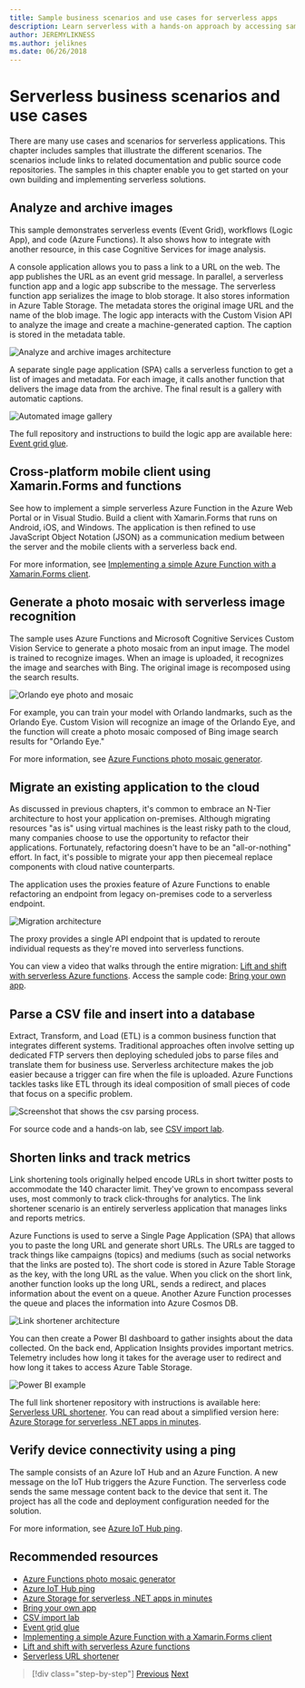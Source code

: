 ```yaml
---
title: Sample business scenarios and use cases for serverless apps
description: Learn serverless with a hands-on approach by accessing samples that range from image processing to mobile back ends and ETL pipelines.
author: JEREMYLIKNESS
ms.author: jeliknes
ms.date: 06/26/2018
---
```

# Serverless business scenarios and use cases

There are many use cases and scenarios for serverless applications. This chapter includes samples that illustrate the different scenarios. The scenarios include links to related documentation and public source code repositories. The samples in this chapter enable you to get started on your own building and implementing serverless solutions.

## Analyze and archive images

This sample demonstrates serverless events (Event Grid), workflows (Logic App), and code (Azure Functions). It also shows how to integrate with another resource, in this case Cognitive Services for image analysis.

A console application allows you to pass a link to a URL on the web. The app publishes the URL as an event grid message. In parallel, a serverless function app and a logic app subscribe to the message. The serverless function app serializes the image to blob storage. It also stores information in Azure Table Storage. The metadata stores the original image URL and the name of the blob image. The logic app interacts with the Custom Vision API to analyze the image and create a machine-generated caption. The caption is stored in the metadata table.

![Analyze and archive images architecture](./media/image-processing-example.png)

A separate single page application (SPA) calls a serverless function to get a list of images and metadata. For each image, it calls another function that delivers the image data from the archive. The final result is a gallery with automatic captions.

![Automated image gallery](./media/automated-image-gallery.png)

The full repository and instructions to build the logic app are available here: [Event grid glue](https://github.com/JeremyLikness/Event-Grid-Glue).

## Cross-platform mobile client using Xamarin.Forms and functions

See how to implement a simple serverless Azure Function in the Azure Web Portal or in Visual Studio. Build a client with Xamarin.Forms that runs on Android, iOS, and Windows. The application is then refined to use JavaScript Object Notation (JSON) as a communication medium between the server and the mobile clients with a serverless back end.

For more information, see [Implementing a simple Azure Function with a Xamarin.Forms client](https://azure.microsoft.com/resources/samples/functions-xamarin-getting-started/).

## Generate a photo mosaic with serverless image recognition

The sample uses Azure Functions and Microsoft Cognitive Services Custom Vision Service to generate a photo mosaic from an input image. The model is trained to recognize images. When an image is uploaded, it recognizes the image and searches with Bing. The original image is recomposed using the search results.

![Orlando eye photo and mosaic](./media/orlando-eye-both.png)

For example, you can train your model with Orlando landmarks, such as the Orlando Eye. Custom Vision will recognize an image of the Orlando Eye, and the function will create a photo mosaic composed of Bing image search results for "Orlando Eye."

For more information, see [Azure Functions photo mosaic generator](https://azure.microsoft.com/resources/samples/functions-dotnet-photo-mosaic/).

## Migrate an existing application to the cloud

As discussed in previous chapters, it's common to embrace an N-Tier architecture to host your application on-premises. Although migrating resources "as is" using virtual machines is the least risky path to the cloud, many companies choose to use the opportunity to refactor their applications. Fortunately, refactoring doesn't have to be an "all-or-nothing" effort. In fact, it's possible to migrate your app then piecemeal replace components with cloud native counterparts.

The application uses the proxies feature of Azure Functions to enable refactoring an endpoint from legacy on-premises code to a serverless endpoint.

![Migration architecture](./media/migration-architecture.png)

The proxy provides a single API endpoint that is updated to reroute individual requests as they're moved into serverless functions.

You can view a video that walks through the entire migration: [Lift and shift with serverless Azure functions](https://channel9.msdn.com/Events/Connect/2017/E102). Access the sample code: [Bring your own app](https://github.com/JeremyLikness/bring-own-app-connect-17).

## Parse a CSV file and insert into a database

Extract, Transform, and Load (ETL) is a common business function that integrates different systems. Traditional approaches often involve setting up dedicated FTP servers then deploying scheduled jobs to parse files and translate them for business use. Serverless architecture makes the job easier because a trigger can fire when the file is uploaded. Azure Functions tackles tasks like ETL through its ideal composition of small pieces of code that focus on a specific problem.

![Screenshot that shows the csv parsing process.](./media/serverless-business-scenarios/csv-parse-database-import.png)

For source code and a hands-on lab, see [CSV import lab](https://github.com/JeremyLikness/azure-fn-file-process-hol).

## Shorten links and track metrics

Link shortening tools originally helped encode URLs in short twitter posts to accommodate the 140 character limit. They've grown to encompass several uses, most commonly to track click-throughs for analytics. The link shortener scenario is an entirely serverless application that manages links and reports metrics.

Azure Functions is used to serve a Single Page Application (SPA) that allows you to paste the long URL and generate short URLs. The URLs are tagged to track things like campaigns (topics) and mediums (such as social networks that the links are posted to). The short code is stored in Azure Table Storage as the key, with the long URL as the value. When you click on the short link, another function looks up the long URL, sends a redirect, and places information about the event on a queue. Another Azure Function processes the queue and places the information into Azure Cosmos DB.

![Link shortener architecture](./media/link-shortener-architecture.png)

You can then create a Power BI dashboard to gather insights about the data collected. On the back end, Application Insights provides important metrics. Telemetry includes how long it takes for the average user to redirect and how long it takes to access Azure Table Storage.

![Power BI example](./media/power-bi-example.png)

The full link shortener repository with instructions is available here: [Serverless URL shortener](https://github.com/jeremylikness/serverless-url-shortener). You can read about a simplified version here: [Azure Storage for serverless .NET apps in minutes](https://devblogs.microsoft.com/aspnet/azure-storage-for-serverless-net-apps-in-minutes/).

## Verify device connectivity using a ping

The sample consists of an Azure IoT Hub and an Azure Function. A new message on the IoT Hub triggers the Azure Function. The serverless code sends the same message content back to the device that sent it. The project has all the code and deployment configuration needed for the solution.

For more information, see [Azure IoT Hub ping](https://azure.microsoft.com/resources/samples/iot-hub-node-ping/).

## Recommended resources

- [Azure Functions photo mosaic generator](https://azure.microsoft.com/resources/samples/functions-dotnet-photo-mosaic/)
- [Azure IoT Hub ping](https://azure.microsoft.com/resources/samples/iot-hub-node-ping/)
- [Azure Storage for serverless .NET apps in minutes](https://devblogs.microsoft.com/aspnet/azure-storage-for-serverless-net-apps-in-minutes/)
- [Bring your own app](https://github.com/JeremyLikness/bring-own-app-connect-17)
- [CSV import lab](https://github.com/JeremyLikness/azure-fn-file-process-hol)
- [Event grid glue](https://github.com/JeremyLikness/Event-Grid-Glue)
- [Implementing a simple Azure Function with a Xamarin.Forms client](https://azure.microsoft.com/resources/samples/functions-xamarin-getting-started/)
- [Lift and shift with serverless Azure functions](https://channel9.msdn.com/Events/Connect/2017/E102)
- [Serverless URL shortener](https://github.com/jeremylikness/serverless-url-shortener)

>[!div class="step-by-step"]
>[Previous](orchestration-patterns.md)
>[Next](serverless-conclusion.md)
